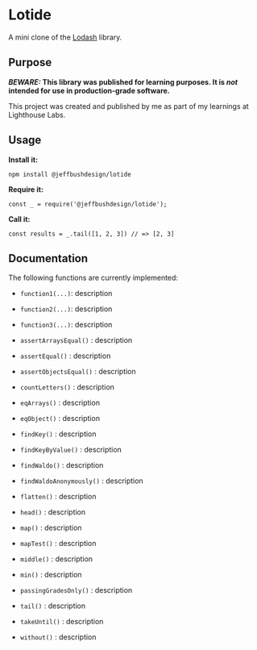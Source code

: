 # Lotide

A mini clone of the [Lodash](https://lodash.com) library.

## Purpose

**_BEWARE:_ This library was published for learning purposes. It is _not_ intended for use in production-grade software.**

This project was created and published by me as part of my learnings at Lighthouse Labs.

## Usage

**Install it:**

`npm install @jeffbushdesign/lotide`

**Require it:**

`const _ = require('@jeffbushdesign/lotide');`

**Call it:**

`const results = _.tail([1, 2, 3]) // => [2, 3]`

## Documentation

The following functions are currently implemented:

- `function1(...)`: description
- `function2(...)`: description
- `function3(...)`: description

- `assertArraysEqual()` : description
- `assertEqual()` : description
- `assertObjectsEqual()` : description
- `countLetters()` : description
- `eqArrays()` : description
- `eqObject()` : description
- `findKey()` : description
- `findKeyByValue()` : description
- `findWaldo()` : description
- `findWaldoAnonymously()` : description
- `flatten()` : description
- `head()` : description
- `map()` : description
- `mapTest()` : description
- `middle()` : description
- `min()` : description
- `passingGradesOnly()` : description
- `tail()` : description
- `takeUntil()` : description
- `without()` : description
